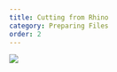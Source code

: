 ```yaml
---
title: Cutting from Rhino
category: Preparing Files
order: 2
---
```


![](//matthewbaykenney.github.io/cmac-laser-cutter/images/rhino.jpg)
